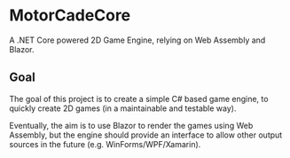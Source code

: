 # MotorCadeCore
A .NET Core powered 2D Game Engine, relying on Web Assembly and Blazor.

## Goal
The goal of this project is to create a simple C# based game engine, to quickly create 2D games (in a maintainable and testable way).

Eventually, the aim is to use Blazor to render the games using Web Assembly, but the engine should provide an interface to allow
other output sources in the future (e.g. WinForms/WPF/Xamarin).
